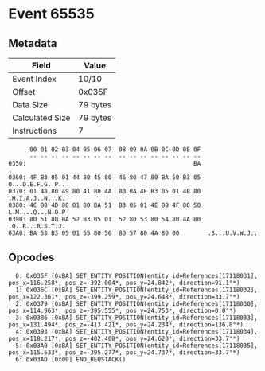 # Event 65535

## Metadata

| Field           | Value    |
|-----------------|----------|
| Event Index     | 10/10    |
| Offset          | 0x035F   |
| Data Size       | 79 bytes |
| Calculated Size | 79 bytes |
| Instructions    | 7        |

```
      00 01 02 03 04 05 06 07  08 09 0A 0B 0C 0D 0E 0F
      -- -- -- -- -- -- -- --  -- -- -- -- -- -- -- --
0350:                                               BA                 .
0360: 4F B3 05 01 44 80 45 80  46 80 47 80 BA 50 B3 05  O...D.E.F.G..P..
0370: 01 48 80 49 80 41 80 4A  80 BA 4E B3 05 01 4B 80  .H.I.A.J..N...K.
0380: 4C 80 4D 80 01 80 BA 51  B3 05 01 4E 80 4F 80 50  L.M....Q...N.O.P
0390: 80 51 80 BA 52 B3 05 01  52 80 53 80 54 80 4A 80  .Q..R...R.S.T.J.
03A0: BA 53 B3 05 01 55 80 56  80 57 80 4A 80 00        .S...U.V.W.J..  
```

## Opcodes

```
  0: 0x035F [0xBA] SET_ENTITY_POSITION(entity_id=References[17118031], pos_x=116.258*, pos_z=-392.004*, pos_y=24.842*, direction=91.1°*)
  1: 0x036C [0xBA] SET_ENTITY_POSITION(entity_id=References[17118032], pos_x=122.361*, pos_z=-399.259*, pos_y=24.648*, direction=33.7°*)
  2: 0x0379 [0xBA] SET_ENTITY_POSITION(entity_id=References[17118030], pos_x=114.963*, pos_z=-395.555*, pos_y=24.753*, direction=0.0°*)
  3: 0x0386 [0xBA] SET_ENTITY_POSITION(entity_id=References[17118033], pos_x=131.494*, pos_z=-413.421*, pos_y=24.234*, direction=136.8°*)
  4: 0x0393 [0xBA] SET_ENTITY_POSITION(entity_id=References[17118034], pos_x=118.217*, pos_z=-402.408*, pos_y=24.620*, direction=33.7°*)
  5: 0x03A0 [0xBA] SET_ENTITY_POSITION(entity_id=References[17118035], pos_x=115.533*, pos_z=-395.277*, pos_y=24.737*, direction=33.7°*)
  6: 0x03AD [0x00] END_REQSTACK()
```

